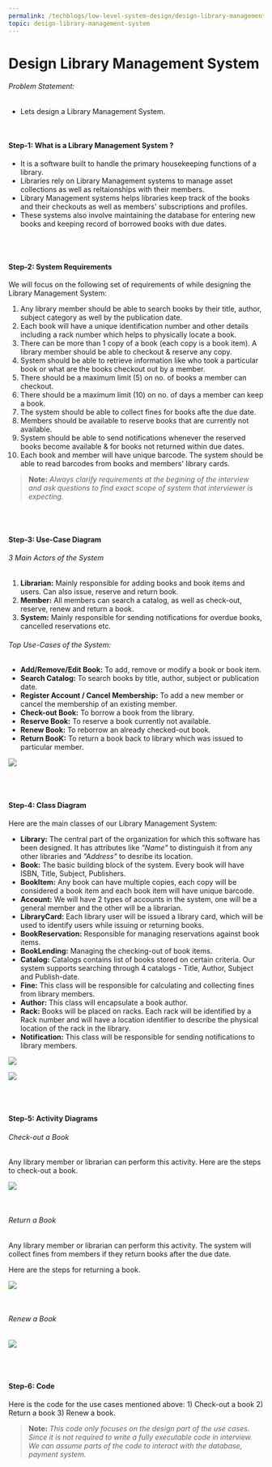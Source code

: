 ```yaml
---
permalink: /techblogs/low-level-system-design/design-library-management-system
topic: design-library-management-system
---
```


# Design Library Management System

###### Problem Statement:

- Lets design a Library Management System.

<br>

#### Step-1: What is a Library Management System ?

- It is a software built to handle the primary housekeeping functions of a library.
- Libraries rely on Library Management systems to manage asset collections as well as reltaionships with their members.
- Library Management systems helps libraries keep track of the books and their checkouts as well as members' subscriptions and profiles.
- These systems also involve maintaining the database for entering new books and keeping record of borrowed books with due dates.

<br>

<br>

#### Step-2: System Requirements

We will focus on the following set of requirements of while designing the Library Management System:

1. Any library member should be able to search books by their title, author, subject category as well by the publication date.
2. Each book will have a unique identification number and other details including a rack number which helps to physically locate a book.
3. There can be more than 1 copy of a book (each copy is a book item). A library member should be able to checkout & reserve any copy.
4. System should be able to retrieve information like who took a particular book or what are the books checkout out by a member.
5. There should be a maximum limit (5) on no. of books a member can checkout.
6. There should be a maximum limit (10) on no. of days a member can keep a book.
7. The system should be able to collect fines for books afte the due date.
8. Members should be available to reserve books that are currently not available.
9. System should be able to send notifications whenever the reserved books become available & for books not returned within due dates.
10. Each book and member will have unique barcode. The system should be able to read barcodes from books and members' library cards.

> **Note:** *Always clarify requirements at the begining of the interview and ask questions to find exact scope of system that interviewer is expecting.*

<br>

<br>

#### Step-3: Use-Case Diagram

###### 3 Main Actors of the System

1. **Librarian:**  Mainly responsible for adding books and book items and users. Can also issue, reserve and return book.
2. **Member:** All members can search a catalog, as well as check-out, reserve, renew and return a book.
3. **System:** Mainly responsible for sending notifications for overdue books, cancelled reservations etc.

###### Top Use-Cases of  the System:

- **Add/Remove/Edit Book:** To add, remove or modify a book or book item.
- **Search Catalog:** To search books by title, author, subject or publication date.
- **Register Account / Cancel Membership:** To add a new member or cancel the membership of an existing member.
- **Check-out Book:** To borrow a book from the library.
- **Reserve Book:** To reserve a book currently not available.
- **Renew Book:** To reborrow an already checked-out book.
- **Return BooK:** To return a book back to library which was issued to particular member.

![](assets/library_management_use_cases.png)

<br>

<br>

#### Step-4: Class Diagram

Here are the main classes of our Library Management System:

- **Library:** The central part of the organization for which this software has been designed. It has attributes like *"Name"* to distinguish it from any other libraries and *"Address"* to desribe its location.
- **Book:** The basic building block of the system. Every book will have ISBN, Title, Subject, Publishers.
- **BookItem:** Any book can have multiple copies, each copy will be considered a book item and each book item will have unique barcode.
- **Account:** We will have 2 types of accounts in the system, one will be a general member and the other will be a librarian.
- **LibraryCard:** Each library user will be issued a library card, which will be used to identify users while issuing or returning books.
- **BookReservation:** Responsible for managing reservations against book items.
- **BookLending:** Managing the checking-out of book items.
- **Catalog:** Catalogs contains list of books stored on certain criteria. Our system supports searching through 4 catalogs - Title, Author, Subject and Publish-date.
- **Fine:** This class will be responsible for calculating and collecting fines from library members.
- **Author:** This class will encapsulate a book author.
- **Rack:** Books will be placed on racks. Each rack will be identified by a Rack number and will have a location identifier to describe the physical location of the rack in the library.
- **Notification:** This class will be responsible for sending notifications to library members.

![](assets/library_management_system_class_diagram_enums.png)

![](assets/library_management_system_class_diagram.png)

<br>

<br>

#### Step-5: Activity Diagrams

###### Check-out a Book

Any library member or librarian can perform this activity. Here are the steps to check-out a book.

![](assets/check_out_book.png)

<br>

###### Return a Book

Any library member or librarian can perform this activity. The system will collect fines from members if they return books after the due date.

Here are the steps for returning a book.

![](assets/return_book.png)

<br>

###### Renew a Book

![](assets/renew_a_book.png)

<br>

<br>

#### Step-6: Code

Here is the code for the use cases mentioned above: 1) Check-out a book  2) Return a book  3) Renew a book.

> **Note:** *This code only focuses on the design part of the use cases. Since it is not required to write a fully executable code in interview. We can assume parts of the code to interact with the database, payment system.*

